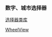 ### 数字、城市选择器

[选择器类库](https://github.com/wenkency/AndroidPicker)

[WheelView](https://github.com/penglu20/WheelView)

